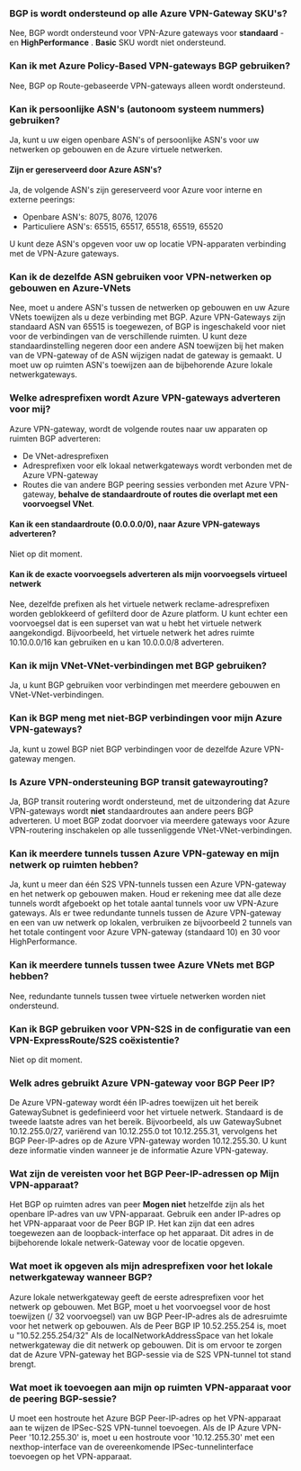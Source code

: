 ### <a name="is-bgp-supported-on-all-azure-vpn-gateway-skus"></a>BGP is wordt ondersteund op alle Azure VPN-Gateway SKU's?

Nee, BGP wordt ondersteund voor VPN-Azure gateways voor **standaard** - en **HighPerformance** . **Basic** SKU wordt niet ondersteund.

### <a name="can-i-use-bgp-with-azure-policy-based-vpn-gateways"></a>Kan ik met Azure Policy-Based VPN-gateways BGP gebruiken?

Nee, BGP op Route-gebaseerde VPN-gateways alleen wordt ondersteund.

### <a name="can-i-use-private-asns-autonomous-system-numbers"></a>Kan ik persoonlijke ASN's (autonoom systeem nummers) gebruiken?

Ja, kunt u uw eigen openbare ASN's of persoonlijke ASN's voor uw netwerken op gebouwen en de Azure virtuele netwerken.

#### <a name="are-there-asns-reserved-by-azure"></a>Zijn er gereserveerd door Azure ASN's?

Ja, de volgende ASN's zijn gereserveerd voor Azure voor interne en externe peerings:

- Openbare ASN's: 8075, 8076, 12076
- Particuliere ASN's: 65515, 65517, 65518, 65519, 65520

U kunt deze ASN's opgeven voor uw op locatie VPN-apparaten verbinding met de VPN-Azure gateways.

### <a name="can-i-use-the-same-asn-for-both-on-premises-vpn-networks-and-azure-vnets"></a>Kan ik de dezelfde ASN gebruiken voor VPN-netwerken op gebouwen en Azure-VNets

Nee, moet u andere ASN's tussen de netwerken op gebouwen en uw Azure VNets toewijzen als u deze verbinding met BGP. Azure VPN-Gateways zijn standaard ASN van 65515 is toegewezen, of BGP is ingeschakeld voor niet voor de verbindingen van de verschillende ruimten. U kunt deze standaardinstelling negeren door een andere ASN toewijzen bij het maken van de VPN-gateway of de ASN wijzigen nadat de gateway is gemaakt. U moet uw op ruimten ASN's toewijzen aan de bijbehorende Azure lokale netwerkgateways.

### <a name="what-address-prefixes-will-azure-vpn-gateways-advertise-to-me"></a>Welke adresprefixen wordt Azure VPN-gateways adverteren voor mij?

Azure VPN-gateway, wordt de volgende routes naar uw apparaten op ruimten BGP adverteren:

- De VNet-adresprefixen
- Adresprefixen voor elk lokaal netwerkgateways wordt verbonden met de Azure VPN-gateway
- Routes die van andere BGP peering sessies verbonden met Azure VPN-gateway, **behalve de standaardroute of routes die overlapt met een voorvoegsel VNet**.

#### <a name="can-i-advertise-default-route-00000-to-azure-vpn-gateways"></a>Kan ik een standaardroute (0.0.0.0/0), naar Azure VPN-gateways adverteren?

Niet op dit moment.

#### <a name="can-i-advertise-the-exact-prefixes-as-my-virtual-network-prefixes"></a>Kan ik de exacte voorvoegsels adverteren als mijn voorvoegsels virtueel netwerk

Nee, dezelfde prefixen als het virtuele netwerk reclame-adresprefixen worden geblokkeerd of gefilterd door de Azure platform. U kunt echter een voorvoegsel dat is een superset van wat u hebt het virtuele netwerk aangekondigd. Bijvoorbeeld, het virtuele netwerk het adres ruimte 10.10.0.0/16 kan gebruiken en u kan 10.0.0.0/8 adverteren.

### <a name="can-i-use-bgp-with-my-vnet-to-vnet-connections"></a>Kan ik mijn VNet-VNet-verbindingen met BGP gebruiken?

Ja, u kunt BGP gebruiken voor verbindingen met meerdere gebouwen en VNet-VNet-verbindingen.

### <a name="can-i-mix-bgp-with-non-bgp-connections-for-my-azure-vpn-gateways"></a>Kan ik BGP meng met niet-BGP verbindingen voor mijn Azure VPN-gateways?

Ja, kunt u zowel BGP niet BGP verbindingen voor de dezelfde Azure VPN-gateway mengen.

### <a name="does-azure-vpn-gateway-support-bgp-transit-routing"></a>Is Azure VPN-ondersteuning BGP transit gatewayrouting?

Ja, BGP transit routering wordt ondersteund, met de uitzondering dat Azure VPN-gateways wordt **niet** standaardroutes aan andere peers BGP adverteren. U moet BGP zodat doorvoer via meerdere gateways voor Azure VPN-routering inschakelen op alle tussenliggende VNet-VNet-verbindingen.

### <a name="can-i-have-more-than-one-tunnels-between-azure-vpn-gateway-and-my-on-premises-network"></a>Kan ik meerdere tunnels tussen Azure VPN-gateway en mijn netwerk op ruimten hebben?

Ja, kunt u meer dan één S2S VPN-tunnels tussen een Azure VPN-gateway en het netwerk op gebouwen maken. Houd er rekening mee dat alle deze tunnels wordt afgeboekt op het totale aantal tunnels voor uw VPN-Azure gateways. Als er twee redundante tunnels tussen de Azure VPN-gateway en een van uw netwerk op lokalen, verbruiken ze bijvoorbeeld 2 tunnels van het totale contingent voor Azure VPN-gateway (standaard 10) en 30 voor HighPerformance.

### <a name="can-i-have-multiple-tunnels-between-two-azure-vnets-with-bgp"></a>Kan ik meerdere tunnels tussen twee Azure VNets met BGP hebben?

Nee, redundante tunnels tussen twee virtuele netwerken worden niet ondersteund.

### <a name="can-i-use-bgp-for-s2s-vpn-in-an-expressroutes2s-vpn-co-existence-configuration"></a>Kan ik BGP gebruiken voor VPN-S2S in de configuratie van een VPN-ExpressRoute/S2S coëxistentie?

Niet op dit moment.

### <a name="what-address-does-azure-vpn-gateway-use-for-bgp-peer-ip"></a>Welk adres gebruikt Azure VPN-gateway voor BGP Peer IP?

De Azure VPN-gateway wordt één IP-adres toewijzen uit het bereik GatewaySubnet is gedefinieerd voor het virtuele netwerk. Standaard is de tweede laatste adres van het bereik. Bijvoorbeeld, als uw GatewaySubnet 10.12.255.0/27, variërend van 10.12.255.0 tot 10.12.255.31, vervolgens het BGP Peer-IP-adres op de Azure VPN-gateway worden 10.12.255.30. U kunt deze informatie vinden wanneer je de informatie Azure VPN-gateway.

### <a name="what-are-the-requirements-for-the-bgp-peer-ip-addresses-on-my-vpn-device"></a>Wat zijn de vereisten voor het BGP Peer-IP-adressen op Mijn VPN-apparaat?

Het BGP op ruimten adres van peer **Mogen niet** hetzelfde zijn als het openbare IP-adres van uw VPN-apparaat. Gebruik een ander IP-adres op het VPN-apparaat voor de Peer BGP IP. Het kan zijn dat een adres toegewezen aan de loopback-interface op het apparaat. Dit adres in de bijbehorende lokale netwerk-Gateway voor de locatie opgeven.

### <a name="what-should-i-specify-as-my-address-prefixes-for-the-local-network-gateway-when-i-use-bgp"></a>Wat moet ik opgeven als mijn adresprefixen voor het lokale netwerkgateway wanneer BGP?

Azure lokale netwerkgateway geeft de eerste adresprefixen voor het netwerk op gebouwen. Met BGP, moet u het voorvoegsel voor de host toewijzen (/ 32 voorvoegsel) van uw BGP Peer-IP-adres als de adresruimte voor het netwerk op gebouwen. Als de Peer BGP IP 10.52.255.254 is, moet u "10.52.255.254/32" Als de localNetworkAddressSpace van het lokale netwerkgateway die dit netwerk op gebouwen. Dit is om ervoor te zorgen dat de Azure VPN-gateway het BGP-sessie via de S2S VPN-tunnel tot stand brengt.

### <a name="what-should-i-add-to-my-on-premises-vpn-device-for-the-bgp-peering-session"></a>Wat moet ik toevoegen aan mijn op ruimten VPN-apparaat voor de peering BGP-sessie?

U moet een hostroute het Azure BGP Peer-IP-adres op het VPN-apparaat aan te wijzen de IPSec-S2S VPN-tunnel toevoegen. Als de IP Azure VPN-Peer '10.12.255.30' is, moet u een hostroute voor '10.12.255.30' met een nexthop-interface van de overeenkomende IPSec-tunnelinterface toevoegen op het VPN-apparaat.
